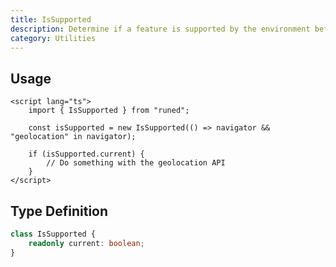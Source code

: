 ```yaml
---
title: IsSupported
description: Determine if a feature is supported by the environment before using it.
category: Utilities
---
```


## Usage

```svelte
<script lang="ts">
	import { IsSupported } from "runed";

	const isSupported = new IsSupported(() => navigator && "geolocation" in navigator);

	if (isSupported.current) {
		// Do something with the geolocation API
	}
</script>
```

## Type Definition

```ts
class IsSupported {
	readonly current: boolean;
}
```
